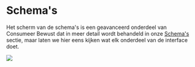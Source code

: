 # Schema's

Het scherm van de schema's is een geavanceerd onderdeel van Consumeer Bewust dat in meer detail wordt behandeld in onze [Schema's](../budgeting/schedules.md) sectie, maar laten we hier eens kijken wat elk onderdeel van de interface doet.

![](/img/schedules/schedules-1.png)
